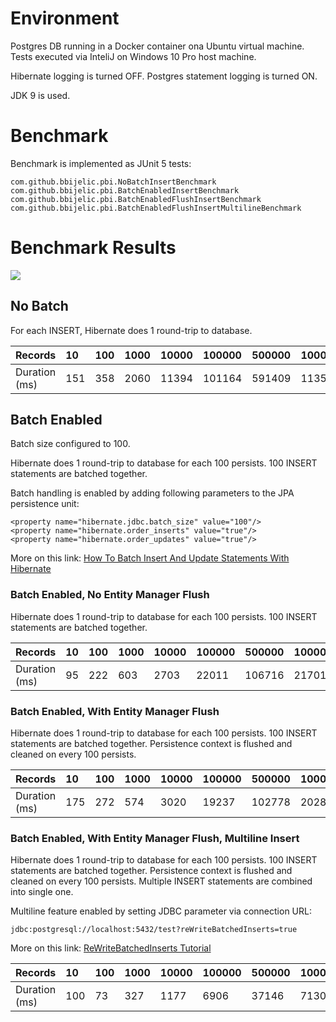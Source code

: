
# Environment

Postgres DB running in a Docker container ona Ubuntu virtual machine.
Tests executed via InteliJ on Windows 10 Pro host machine.

Hibernate logging is turned OFF.
Postgres statement logging is turned ON.

JDK 9 is used.

# Benchmark

Benchmark is implemented as JUnit 5 tests:

    com.github.bbijelic.pbi.NoBatchInsertBenchmark
    com.github.bbijelic.pbi.BatchEnabledInsertBenchmark
    com.github.bbijelic.pbi.BatchEnabledFlushInsertBenchmark
    com.github.bbijelic.pbi.BatchEnabledFlushInsertMultilineBenchmark

# Benchmark Results

![](http://i64.tinypic.com/315l8g0.jpg)

## No Batch

For each INSERT, Hibernate does 1 round-trip to database.

| Records | 10  | 100  | 1000  | 10000   | 100000  |  500000 | 1000000  |
| :------------| :------------ | :------------ | :------------ | :------------ | :------------ | :------------ | :------------ |
| Duration (ms) |  151  | 358   |  2060  | 11394   | 101164  | 591409 | 1135430  |

## Batch Enabled
Batch size configured to 100.

Hibernate does 1 round-trip to database for each 100 persists.
100 INSERT statements are batched together.

Batch handling is enabled by adding following parameters to the JPA persistence unit:

    <property name="hibernate.jdbc.batch_size" value="100"/>
    <property name="hibernate.order_inserts" value="true"/>
    <property name="hibernate.order_updates" value="true"/>

More on this link: [How To Batch Insert And Update Statements With Hibernate](http://https://vladmihalcea.com/how-to-batch-insert-and-update-statements-with-hibernate/ "How To Batch Insert And Update Statements With Hibernate")

### Batch Enabled, No Entity Manager Flush

Hibernate does 1 round-trip to database for each 100 persists.
100 INSERT statements are batched together.

| Records | 10  | 100  | 1000  | 10000   | 100000 | 500000 | 1000000  |
| :------------| :------------ | :------------ | :------------ | :------------ | :------------ | :------------ | :------------ |
| Duration (ms) |  95  | 222   |  603  | 2703   | 22011 | 106716 | 217013  |

### Batch Enabled, With Entity Manager Flush

Hibernate does 1 round-trip to database for each 100 persists.
100 INSERT statements are batched together.
Persistence context is flushed and cleaned on every 100 persists.

| Records | 10  | 100  | 1000  | 10000   | 100000 | 500000 | 1000000  |
| :------------| :------------ | :------------ | :------------ | :------------ | :------------ | :------------ | :------------ |
| Duration (ms) |  175  | 272   |  574  | 3020   | 19237 | 102778  | 202819  |

### Batch Enabled, With Entity Manager Flush, Multiline Insert

Hibernate does 1 round-trip to database for each 100 persists.
100 INSERT statements are batched together.
Persistence context is flushed and cleaned on every 100 persists.
Multiple INSERT statements are combined into single one.

Multiline feature enabled by setting JDBC parameter via connection URL:

    jdbc:postgresql://localhost:5432/test?reWriteBatchedInserts=true

More on this link: [ReWriteBatchedInserts Tutorial](http://https://vladmihalcea.com/postgresql-multi-row-insert-rewritebatchedinserts-property/ "ReWriteBatchedInserts Tutorial")

| Records | 10  | 100  | 1000  | 10000   | 100000 | 500000 | 1000000  |
| :------------| :------------ | :------------ | :------------ | :------------ | :------------ | :------------ | :------------ |
| Duration (ms) |  100  | 73   |  327  | 1177   | 6906 | 37146 | 71301  |